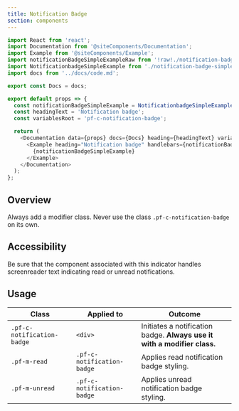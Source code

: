 ```yaml
---
title: Notification Badge
section: components
---
```

```js
import React from 'react';
import Documentation from '@siteComponents/Documentation';
import Example from '@siteComponents/Example';
import notificationBadgeSimpleExampleRaw from '!raw!./notification-badge-simple-example.hbs';
import NotificationbadgeSimpleExample from './notification-badge-simple-example.hbs';
import docs from '../docs/code.md';

export const Docs = docs;

export default props => {
  const notificationBadgeSimpleExample = NotificationbadgeSimpleExample();
  const headingText = 'Notification badge';
  const variablesRoot = 'pf-c-notification-badge';

  return (
    <Documentation data={props} docs={Docs} heading={headingText} variablesRoot={variablesRoot}>
      <Example heading="Notification badge" handlebars={notificationBadgeSimpleExampleRaw}>
        {notificationBadgeSimpleExample}
      </Example>
    </Documentation>
  );
};
```

## Overview

Always add a modifier class. Never use the class `.pf-c-notification-badge` on its own.

## Accessibility

Be sure that the component associated with this indicator handles screenreader text indicating read or unread notifications.


## Usage

| Class | Applied to | Outcome |
| -- | -- | -- |
| `.pf-c-notification-badge` | `<div>` |  Initiates a notification badge. **Always use it with a modifier class.** |
| `.pf-m-read` | `.pf-c-notification-badge` |  Applies read notification badge styling. |
| `.pf-m-unread` | `.pf-c-notification-badge` |  Applies unread notification badge styling. |

